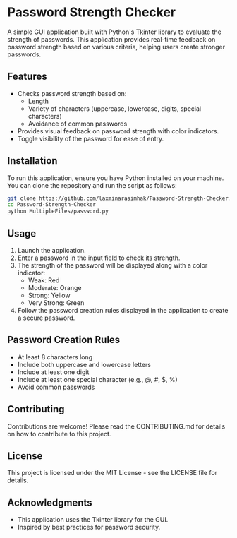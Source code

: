 # Password Strength Checker

A simple GUI application built with Python's Tkinter library to evaluate the strength of passwords. This application provides real-time feedback on password strength based on various criteria, helping users create stronger passwords.

## Features
- Checks password strength based on:
  - Length
  - Variety of characters (uppercase, lowercase, digits, special characters)
  - Avoidance of common passwords
- Provides visual feedback on password strength with color indicators.
- Toggle visibility of the password for ease of entry.

## Installation
To run this application, ensure you have Python installed on your machine. You can clone the repository and run the script as follows:

```bash
git clone https://github.com/laxminarasimhak/Password-Strength-Checker.git
cd Password-Strength-Checker
python MultipleFiles/password.py
```

## Usage
1. Launch the application.
2. Enter a password in the input field to check its strength.
3. The strength of the password will be displayed along with a color indicator:
   - Weak: Red
   - Moderate: Orange
   - Strong: Yellow
   - Very Strong: Green
5. Follow the password creation rules displayed in the application to create a secure password.

## Password Creation Rules
- At least 8 characters long
- Include both uppercase and lowercase letters
- Include at least one digit
- Include at least one special character (e.g., @, #, $, %)
- Avoid common passwords

## Contributing
Contributions are welcome! Please read the CONTRIBUTING.md for details on how to contribute to this project.

## License
This project is licensed under the MIT License - see the LICENSE file for details.

## Acknowledgments
- This application uses the Tkinter library for the GUI.
- Inspired by best practices for password security.
